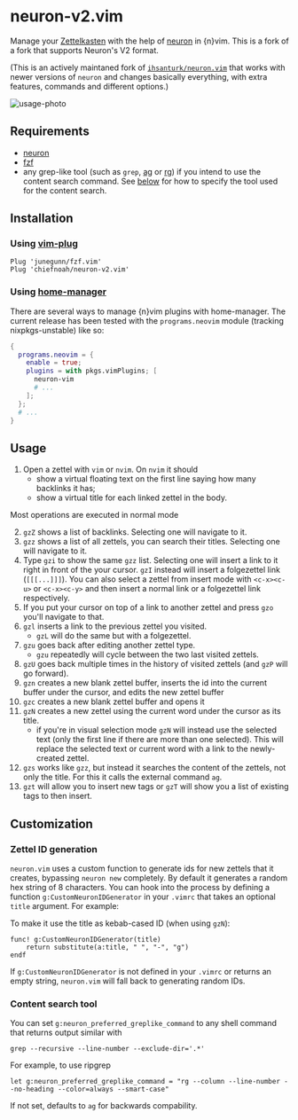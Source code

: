 # neuron-v2.vim
Manage your [Zettelkasten](https://neuron.zettel.page/2011401.html) with the
help of [neuron](https://github.com/srid/neuron) in {n}vim. This is a fork of a
fork that supports Neuron's V2 format.

(This is an actively maintaned fork of [`ihsanturk/neuron.vim`](https://github.com/ihsanturk/neuron.vim) that works with newer versions of `neuron` and changes basically everything, with extra features, commands and different options.)

![usage-photo](screenshot.png)

## Requirements

- [neuron](https://github.com/srid/neuron)
- [fzf](https://github.com/junegunn/fzf.vim)
- any grep-like tool (such as `grep`,
[ag](https://github.com/mizuno-as/silversearcher-ag) or
[rg](https://github.com/BurntSushi/ripgrep)) if you intend to use the
content search command. See [below](#content-search-tool) for how to specify
the tool used for the content search.

## Installation
### Using [vim-plug](https://github.com/junegunn/vim-plug)
```vim
Plug 'junegunn/fzf.vim'
Plug 'chiefnoah/neuron-v2.vim'
```

### Using [home-manager](https://github.com/rycee/home-manager)
There are several ways to manage {n}vim plugins with home-manager. The current release has been tested with the `programs.neovim` module (tracking nixpkgs-unstable) like so:
```nix
{
  programs.neovim = {
    enable = true;
    plugins = with pkgs.vimPlugins; [
      neuron-vim
      # ...
    ];
  };
  # ...
}
```

## Usage

1. Open a zettel with `vim` or `nvim`. On `nvim` it should
    - show a virtual floating text on the first line saying how many backlinks it has;
    - show a virtual title for each linked zettel in the body.

Most operations are executed in normal mode

2. `gzZ` shows a list of backlinks. Selecting one will navigate to it.
3. `gzz` shows a list of all zettels, you can search their titles. Selecting one will navigate to it.
4. Type `gzi` to show the same `gzz` list. Selecting one will insert a link to it right in front of the your cursor. `gzI` instead will insert a folgezettel link (`[[[...]]]`). You can also select a zettel from insert mode with `<c-x><c-u>` or `<c-x><c-y>` and then insert a normal link or a folgezettel link respectively.
5. If you put your cursor on top of a link to another zettel and press `gzo` you'll navigate to that.
6. `gzl` inserts a link to the previous zettel you visited.
    - `gzL` will do the same but with a folgezettel.
7. `gzu` goes back after editing another zettel type.
    - `gzu` repeatedly will cycle between the two last visited zettels.
9. `gzU` goes back multiple times in the history of visited zettels (and `gzP` will go forward).
10. `gzn` creates a new blank zettel buffer, inserts the id into the current buffer under the cursor, and edits the new zettel buffer
11. `gzc` creates a new blank zettel buffer and opens it
11. `gzN` creates a new zettel using the current word under the cursor as its title.
    - if you're in visual selection mode `gzN` will instead use the selected text (only the first line if there are more than one selected). This will replace the selected text or current word with a link to the newly-created zettel.
12. `gzs` works like `gzz`, but instead it searches the content of the zettels, not only the title. For this it calls the external command `ag`.
13. `gzt` will allow you to insert new tags or `gzT` will show you a list of existing tags to then insert.

## Customization

### Zettel ID generation
`neuron.vim` uses a custom function to generate ids for new zettels that it creates, bypassing `neuron new` completely. By default it generates a random hex string of 8 characters. You can hook into the process by defining a function `g:CustomNeuronIDGenerator` in your `.vimrc` that takes an optional `title` argument. For example:

To make it use the title as kebab-cased ID (when using `gzN`):

```
func! g:CustomNeuronIDGenerator(title)
    return substitute(a:title, " ", "-", "g")
endf
```

If `g:CustomNeuronIDGenerator` is not defined in your `.vimrc` or returns an empty string, `neuron.vim` will fall back to generating random IDs.

### Content search tool
You can set `g:neuron_preferred_greplike_command` to any shell command that
returns output similar with
```shell
grep --recursive --line-number --exclude-dir='.*'
```
For example, to use ripgrep
```vim
let g:neuron_preferred_greplike_command = "rg --column --line-number --no-heading --color=always --smart-case"
```
If not set, defaults to `ag` for backwards compability.
